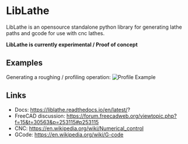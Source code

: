 # LibLathe
LibLathe is an opensource standalone python library for generating lathe paths and gcode for use with cnc lathes.

**LibLathe is currently experimental / Proof of concept**  

## Examples 
Generating a roughing / profiling operation:
![Profile Example](https://github.com/dubstar-04/LibLathe/blob/master/screenshots/liblathepawn.png)

## Links
* Docs: https://liblathe.readthedocs.io/en/latest/?
* FreeCAD discussion: https://forum.freecadweb.org/viewtopic.php?f=15&t=30563&p=253115#p253115
* CNC: https://en.wikipedia.org/wiki/Numerical_control
* GCode: https://en.wikipedia.org/wiki/G-code

